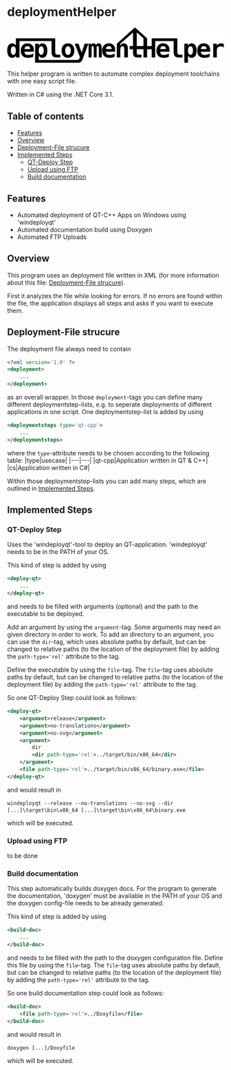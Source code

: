# deploymentHelper <!-- omit in toc -->

![logo](./logo.png)

This helper program is written to automate complex deployment toolchains with one easy script file.

Written in C# using the .NET Core 3.1.

## Table of contents <!-- omit in toc -->
- [Features](#features)
- [Overview](#overview)
- [Deployment-File strucure](#deployment-file-strucure)
- [Implemented Steps](#implemented-steps)
  - [QT-Deploy Step](#qt-deploy-step)
  - [Upload using FTP](#upload-using-ftp)
  - [Build documentation](#build-documentation)

## Features
* Automated deployment of QT-C++ Apps on Windows using 'windeployqt'
* Automated documentation build using Doxygen
* Automated FTP Uploads

## Overview
This program uses an deployment file written in XML (for more information about this file: [Deployment-File strucure](#deployment-file-strucure)).

First it analyzes the file while looking for errors. If no errors are found within the file, the application displays all steps and asks if you want to execute them.

## Deployment-File strucure
The deployment file always need to contain
```XML
<?xml version='1.0' ?>
<deployment>
    ...
</deployment>
```
as an overall wrapper. In those `deployment`-tags you can define many different deploymentstep-lists, e.g. to seperate deployments of different applications in one script. One deploymentstep-list is added by using 
```XML
<deploymentsteps type='qt-cpp'>
    ...
</deploymentsteps>
```
where the `type`-attribute needs to be chosen according to the following table:
|type|usecase|
|---|---|
|qt-cpp|Application written in QT & C++|
|cs|Application written in C#|

Within those deploymentstep-lists you can add many steps, which are outlined in [Implemented Steps](#implemented-steps).

## Implemented Steps
### QT-Deploy Step
Uses the 'windeployqt'-tool to deploy an QT-application. 'windeployqt' needs to be in the PATH of your OS.

This kind of step is added by using
```xml
<deploy-qt>
    ...
</deploy-qt>
```
and needs to be filled with arguments (optional) and the path to the executable to be deployed. 

Add an argument by using the `argument`-tag. Some arguments may need an given directory in order to work. To add an directory to an argument, you can use the `dir`-tag, which uses absolute paths by default, but can be changed to relative paths (to the location of the deployment file) by adding the `path-type='rel'` attribute to the tag.

Define the executable by using the `file`-tag. The `file`-tag uses absolute paths by default, but can be changed to relative paths (to the location of the deployment file) by adding the `path-type='rel'` attribute to the tag.

So one QT-Deploy Step could look as follows:
```xml
<deploy-qt>
    <argument>release</argument>
    <argument>no-translations</argument>
    <argument>no-svg</argument>            
    <argument>
        dir
        <dir path-type='rel'>../target/bin/x86_64</dir>
    </argument>
    <file path-type='rel'>../target/bin/x86_64/binary.exe</file> 
</deploy-qt>
```
and would result in
```
windeployqt --release --no-translations --no-svg --dir [...]\target\bin\x86_64 [...]\target\bin\x86_64\binary.exe
```
which will be executed.

### Upload using FTP
to be done

### Build documentation
This step automatically builds doxygen docs. For the program to generate the documentation, 'doxygen' must be available in the PATH of your OS and the doxygen config-file needs to be already generated.

This kind of step is added by using
```xml
<build-doc>
    ...
</build-doc>
```
and needs to be filled with the path to the doxygen configuration file. Define this file by using the `file`-tag. The `file`-tag uses absolute paths by default, but can be changed to relative paths (to the location of the deployment file) by adding the `path-type='rel'` attribute to the tag.

So one build documentation step could look as follows:
```xml
<build-doc>
    <file path-type='rel'>../Doxyfile</file>
</build-doc>
```
and would result in
```
doxygen [...]/Doxyfile
```
which will be executed.
